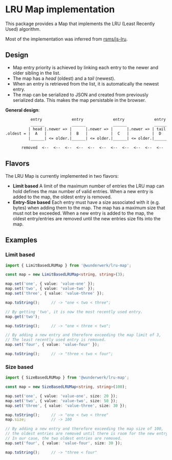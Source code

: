 # LRU Map implementation

This package provides a Map that implements the LRU (Least Recently Used) algorithm.

Most of the implementation was inferred from [rsms/js-lru](https://github.com/rsms/js-lru).

## Design

- Map entry priority is achieved by linking each entry to the newer
  and older sibling in the list.
- The map has a *head* (oldest) and a *tail* (newest).
- When an entry is retrieved from the list, it is automatically the newest entry.
- The map can be serialized to JSON and created from previously serialized
  data. This makes the map persistable in the browser.

**General design**:

```txt
           entry             entry             entry             entry
           ______            ______            ______            ______
          | head |.newer => |      |.newer => |      |.newer => | tail |
.oldest = |  A   |          |  B   |          |  C   |          |  D   | = .newest
          |______| <= older.|______| <= older.|______| <= older.|______|

       removed  <--  <--  <--  <--  <--  <--  <--  <--  <--  <--  <--  added
```

## Flavors

The LRU Map is currently implemented in two flavors:

- **Limit based**
  A limit of the maximum number of entries the LRU map can hold defines
  the max number of valid entries.
  When a new entry is added to the map, the oldest entry is removed.
- **Entry-Size based**
  Each entry must have a size associated with it (e.g. bytes) when adding them
  to the map.
  The map has a maximum size that must not be exceeded.
  When a new entry is added to the map, the oldest entry/entries are removed
  until the new entries size fits into the map.

## Examples

### Limit based

```typescript
import { LimitBasedLRUMap } from '@wunderwerk/lru-map';

const map = new LimitBasedLRUMap<string, string>(3);

map.set('one', { value: 'value-one' });
map.set('two', { value: 'value-two' });
map.set('three', { value: 'value-three' });

map.toString();     // -> "one < two < three";

// By getting 'two', it is now the most recently used entry.
map.get('two');

map.toString();     // -> "one < three < two";

// By adding a new entry and therefore exceeding the map limit of 3,
// The least recently used entry is removed.
map.set('four', { value: 'value-four' });

map.toString();     // -> "three < two < four";
```

### Size based

```typescript
import { SizeBasedLRUMap } from '@wunderwerk/lru-map';

const map = new SizeBasedLRUMap<string, string>(100);

map.set('one', { value: 'value-one', size: 20 });
map.set('two', { value: 'value-two', size: 50 });
map.set('three', { value: 'value-three', size: 30 });

map.toString();     // -> "one < two < three"
map.size;           // -> 100

// By adding a new entry and therefore exceeding the map size of 100,
// the oldest entries are removed until there is room for the new entry.
// In our case, the two oldest entries are removed.
map.set('four', { value: 'value-four', size: 30 });

map.toString();     // -> "three < four"
```
